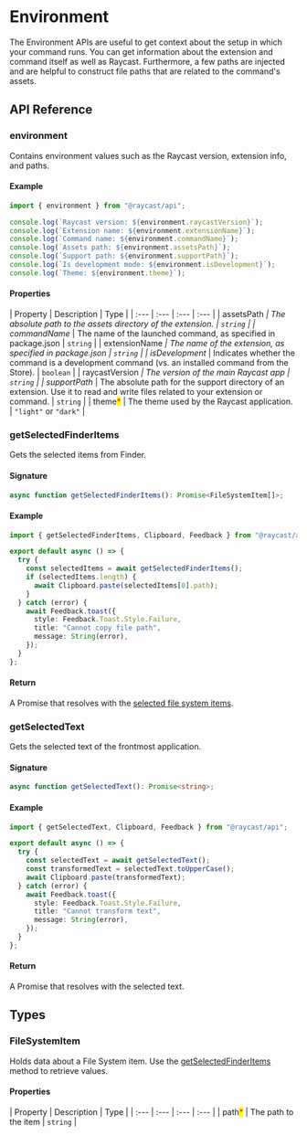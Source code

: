 <!-----------------------------------
 ⚠️⚠️⚠️
 DO NOT UPDATE THIS FILE.
 THIS MARKDOWN FILE HAS BEEN GENERATED FROM https://github.com/raycast/extensions/blob/main/docs/api-reference/environment.md.
 PLEASE UPDATE THAT ONE INSTEAD.
 ⚠️⚠️⚠️
------------------------------------>
# Environment

The Environment APIs are useful to get context about the setup in which your command runs. You can get information about the extension and command itself as well as Raycast. Furthermore, a few paths are injected and are helpful to construct file paths that are related to the command's assets.

## API Reference

### environment

Contains environment values such as the Raycast version, extension info, and paths.

#### Example

```typescript
import { environment } from "@raycast/api";

console.log(`Raycast version: ${environment.raycastVersion}`);
console.log(`Extension name: ${environment.extensionName}`);
console.log(`Command name: ${environment.commandName}`);
console.log(`Assets path: ${environment.assetsPath}`);
console.log(`Support path: ${environment.supportPath}`);
console.log(`Is development mode: ${environment.isDevelopment}`);
console.log(`Theme: ${environment.theme}`);
```

#### Properties

| Property | Description | Type |
| :--- | :--- | :--- | :--- |
| assetsPath<mark style="color:red;">*</mark> | The absolute path to the assets directory of the extension. | <code>string</code> |
| commandName<mark style="color:red;">*</mark> | The name of the launched command, as specified in package.json | <code>string</code> |
| extensionName<mark style="color:red;">*</mark> | The name of the extension, as specified in package.json | <code>string</code> |
| isDevelopment<mark style="color:red;">*</mark> | Indicates whether the command is a development command (vs. an installed command from the Store). | <code>boolean</code> |
| raycastVersion<mark style="color:red;">*</mark> | The version of the main Raycast app | <code>string</code> |
| supportPath<mark style="color:red;">*</mark> | The absolute path for the support directory of an extension. Use it to read and write files related to your extension or command. | <code>string</code> |
| theme<mark style="color:red;">*</mark> | The theme used by the Raycast application. | <code>"light"</code> or <code>"dark"</code> |

### getSelectedFinderItems

Gets the selected items from Finder.

#### Signature

```typescript
async function getSelectedFinderItems(): Promise<FileSystemItem[]>;
```

#### Example

```typescript
import { getSelectedFinderItems, Clipboard, Feedback } from "@raycast/api";

export default async () => {
  try {
    const selectedItems = await getSelectedFinderItems();
    if (selectedItems.length) {
      await Clipboard.paste(selectedItems[0].path);
    }
  } catch (error) {
    await Feedback.toast({
      style: Feedback.Toast.Style.Failure,
      title: "Cannot copy file path",
      message: String(error),
    });
  }
};
```

#### Return

A Promise that resolves with the [selected file system items](#filesystemitem).

### getSelectedText

Gets the selected text of the frontmost application.

#### Signature

```typescript
async function getSelectedText(): Promise<string>;
```

#### Example

```typescript
import { getSelectedText, Clipboard, Feedback } from "@raycast/api";

export default async () => {
  try {
    const selectedText = await getSelectedText();
    const transformedText = selectedText.toUpperCase();
    await Clipboard.paste(transformedText);
  } catch (error) {
    await Feedback.toast({
      style: Feedback.Toast.Style.Failure,
      title: "Cannot transform text",
      message: String(error),
    });
  }
};
```

#### Return

A Promise that resolves with the selected text.

## Types

### FileSystemItem

Holds data about a File System item. Use the [getSelectedFinderItems](#getselectedfinderitems) method to retrieve values.

#### Properties

| Property | Description | Type |
| :--- | :--- | :--- | :--- |
| path<mark style="color:red;">*</mark> | The path to the item | <code>string</code> |
